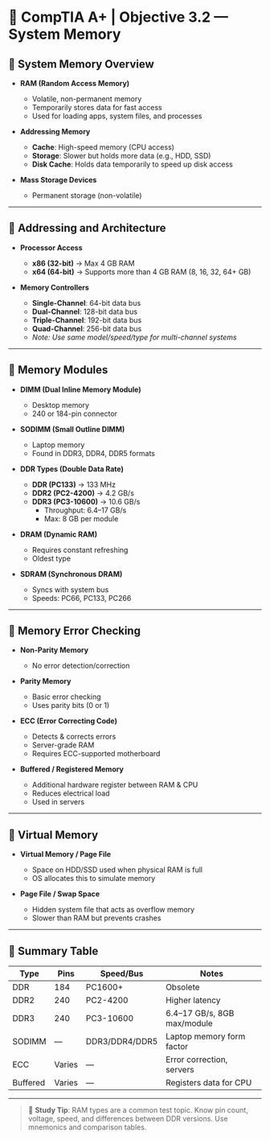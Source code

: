 # 🧠 CompTIA A+ | Objective 3.2 — System Memory

## 🔹 System Memory Overview
- **RAM (Random Access Memory)**  
  - Volatile, non-permanent memory  
  - Temporarily stores data for fast access  
  - Used for loading apps, system files, and processes  

- **Addressing Memory**
  - **Cache**: High-speed memory (CPU access)
  - **Storage**: Slower but holds more data (e.g., HDD, SSD)
  - **Disk Cache**: Holds data temporarily to speed up disk access

- **Mass Storage Devices**  
  - Permanent storage (non-volatile)

---

## 🔹 Addressing and Architecture
- **Processor Access**
  - **x86 (32-bit)** → Max 4 GB RAM  
  - **x64 (64-bit)** → Supports more than 4 GB RAM (8, 16, 32, 64+ GB)

- **Memory Controllers**
  - **Single-Channel**: 64-bit data bus  
  - **Dual-Channel**: 128-bit data bus  
  - **Triple-Channel**: 192-bit data bus  
  - **Quad-Channel**: 256-bit data bus  
  - *Note: Use same model/speed/type for multi-channel systems*

---

## 🔹 Memory Modules
- **DIMM (Dual Inline Memory Module)**
  - Desktop memory  
  - 240 or 184-pin connector

- **SODIMM (Small Outline DIMM)**
  - Laptop memory  
  - Found in DDR3, DDR4, DDR5 formats

- **DDR Types (Double Data Rate)**
  - **DDR (PC133)** → 133 MHz  
  - **DDR2 (PC2-4200)** → 4.2 GB/s  
  - **DDR3 (PC3-10600)** → 10.6 GB/s  
    - Throughput: 6.4–17 GB/s  
    - Max: 8 GB per module

- **DRAM (Dynamic RAM)**  
  - Requires constant refreshing  
  - Oldest type

- **SDRAM (Synchronous DRAM)**  
  - Syncs with system bus  
  - Speeds: PC66, PC133, PC266

---

## 🔹 Memory Error Checking
- **Non-Parity Memory**
  - No error detection/correction

- **Parity Memory**
  - Basic error checking  
  - Uses parity bits (0 or 1)

- **ECC (Error Correcting Code)**
  - Detects & corrects errors  
  - Server-grade RAM  
  - Requires ECC-supported motherboard

- **Buffered / Registered Memory**
  - Additional hardware register between RAM & CPU  
  - Reduces electrical load  
  - Used in servers

---

## 🔹 Virtual Memory
- **Virtual Memory / Page File**
  - Space on HDD/SSD used when physical RAM is full  
  - OS allocates this to simulate memory

- **Page File / Swap Space**
  - Hidden system file that acts as overflow memory  
  - Slower than RAM but prevents crashes

---

## 🧪 Summary Table

| Type        | Pins | Speed/Bus       | Notes                         |
|-------------|------|------------------|-------------------------------|
| DDR         | 184  | PC1600+          | Obsolete                      |
| DDR2        | 240  | PC2-4200         | Higher latency                |
| DDR3        | 240  | PC3-10600        | 6.4–17 GB/s, 8GB max/module   |
| SODIMM      | —    | DDR3/DDR4/DDR5   | Laptop memory form factor     |
| ECC         | Varies | —              | Error correction, servers     |
| Buffered    | Varies | —              | Registers data for CPU        |

---

> 🧭 **Study Tip**: RAM types are a common test topic. Know pin count, voltage, speed, and differences between DDR versions. Use mnemonics and comparison tables.

